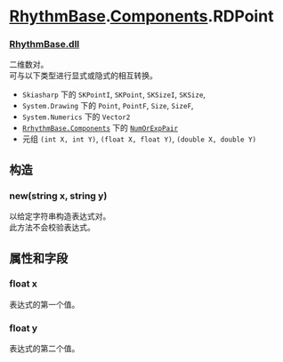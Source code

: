 # [RhythmBase](../../RadiationTherapy.md).[Components](../namespace/Components.md).RDPoint  




### [RhythmBase.dll](../assembly/RhythmBase.md)  
二维数对。    
可与以下类型进行显式或隐式的相互转换。  
- `Skiasharp` 下的 `SKPointI`, `SKPoint`, `SKSizeI`, `SKSize`,  
- `System.Drawing` 下的 `Point`, `PointF`, `Size`, `SizeF`,  
- `System.Numerics` 下的 `Vector2`  
- [`RrhythmBase.Components`](../namespace/Components.md) 下的 [`NumOrExpPair`](../class/NumOrExpPair.md)  
- 元组 `(int X, int Y)`, `(float X, float Y)`, `(double X, double Y)`  
  


## 构造  
  




### new(string x, string y)  
以给定字符串构造表达式对。  
此方法不会校验表达式。  
  


## 属性和字段  
  




### float x  
表达式的第一个值。  




### float y  
表达式的第二个值。
